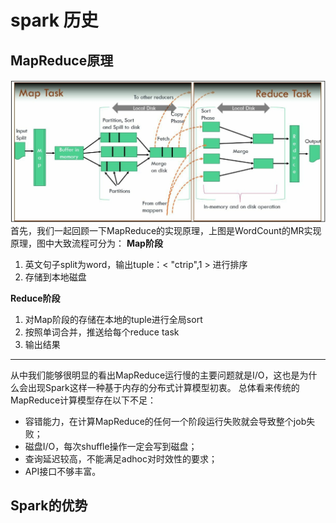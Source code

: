 # spark 历史

## MapReduce原理
![](/assets/mapreduce.jpg)                    
首先，我们一起回顾一下MapReduce的实现原理，上图是WordCount的MR实现原理，图中大致流程可分为：
**Map阶段**
1. 英文句子split为word，输出tuple：&lt; "ctrip",1 &gt; 进行排序
2. 存储到本地磁盘

**Reduce阶段**
1. 对Map阶段的存储在本地的tuple进行全局sort
2. 按照单词合并，推送给每个reduce task
3. 输出结果

---
从中我们能够很明显的看出MapReduce运行慢的主要问题就是I/O，这也是为什么会出现Spark这样一种基于内存的分布式计算模型初衷。
总体看来传统的MapReduce计算模型存在以下不足：
* 容错能力，在计算MapReduce的任何一个阶段运行失败就会导致整个job失败；
* 磁盘I/O，每次shuffle操作一定会写到磁盘；
* 查询延迟较高，不能满足adhoc对时效性的要求；
* API接口不够丰富。

## Spark的优势

